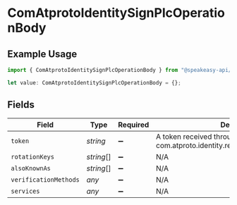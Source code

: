 # ComAtprotoIdentitySignPlcOperationBody

## Example Usage

```typescript
import { ComAtprotoIdentitySignPlcOperationBody } from "@speakeasy-api/bluesky/models/operations";

let value: ComAtprotoIdentitySignPlcOperationBody = {};
```

## Fields

| Field                                                                      | Type                                                                       | Required                                                                   | Description                                                                |
| -------------------------------------------------------------------------- | -------------------------------------------------------------------------- | -------------------------------------------------------------------------- | -------------------------------------------------------------------------- |
| `token`                                                                    | *string*                                                                   | :heavy_minus_sign:                                                         | A token received through com.atproto.identity.requestPlcOperationSignature |
| `rotationKeys`                                                             | *string*[]                                                                 | :heavy_minus_sign:                                                         | N/A                                                                        |
| `alsoKnownAs`                                                              | *string*[]                                                                 | :heavy_minus_sign:                                                         | N/A                                                                        |
| `verificationMethods`                                                      | *any*                                                                      | :heavy_minus_sign:                                                         | N/A                                                                        |
| `services`                                                                 | *any*                                                                      | :heavy_minus_sign:                                                         | N/A                                                                        |